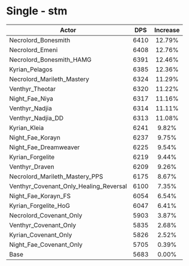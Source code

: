 # Single - stm
| Actor | DPS | Increase |
|---|:---:|:---:|
|Necrolord_Bonesmith|6410|12.79%|
|Necrolord_Emeni|6408|12.76%|
|Necrolord_Bonesmith_HAMG|6391|12.46%|
|Kyrian_Pelagos|6385|12.36%|
|Necrolord_Marileth_Mastery|6324|11.29%|
|Venthyr_Theotar|6320|11.22%|
|Night_Fae_Niya|6317|11.16%|
|Venthyr_Nadjia|6314|11.11%|
|Venthyr_Nadjia_DD|6313|11.08%|
|Kyrian_Kleia|6241|9.82%|
|Night_Fae_Korayn|6237|9.75%|
|Night_Fae_Dreamweaver|6225|9.54%|
|Kyrian_Forgelite|6219|9.44%|
|Venthyr_Draven|6209|9.26%|
|Necrolord_Marileth_Mastery_PPS|6175|8.67%|
|Venthyr_Covenant_Only_Healing_Reversal|6100|7.35%|
|Night_Fae_Korayn_FS|6054|6.54%|
|Kyrian_Forgelite_HoG|6047|6.41%|
|Necrolord_Covenant_Only|5903|3.87%|
|Venthyr_Covenant_Only|5835|2.68%|
|Kyrian_Covenant_Only|5826|2.52%|
|Night_Fae_Covenant_Only|5705|0.39%|
|Base|5683|0.00%|
